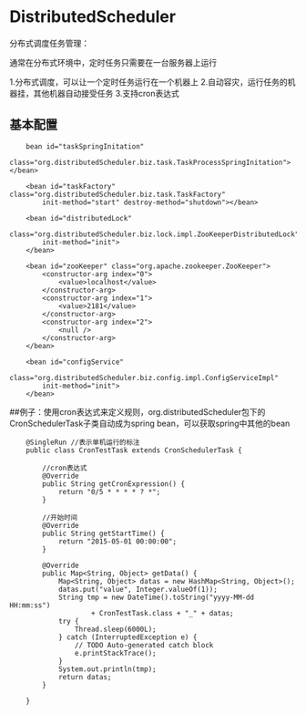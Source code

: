 # DistributedScheduler
分布式调度任务管理：

通常在分布式环境中，定时任务只需要在一台服务器上运行

1.分布式调度，可以让一个定时任务运行在一个机器上
2.自动容灾，运行任务的机器挂，其他机器自动接受任务
3.支持cron表达式

## 基本配置

		bean id="taskSpringInitation"
			class="org.distributedScheduler.biz.task.TaskProcessSpringInitation"></bean>

		<bean id="taskFactory" class="org.distributedScheduler.biz.task.TaskFactory"
			init-method="start" destroy-method="shutdown"></bean>

		<bean id="distributedLock"
			class="org.distributedScheduler.biz.lock.impl.ZooKeeperDistributedLock"
			init-method="init">
		</bean>

		<bean id="zooKeeper" class="org.apache.zookeeper.ZooKeeper">
			<constructor-arg index="0">
				<value>localhost</value>
			</constructor-arg>
			<constructor-arg index="1">
				<value>2181</value>
			</constructor-arg>
			<constructor-arg index="2">
				<null />
			</constructor-arg>
		</bean>

		<bean id="configService"
			class="org.distributedScheduler.biz.config.impl.ConfigServiceImpl"
			init-method="init">
		</bean>

##例子：使用cron表达式来定义规则，org.distributedScheduler包下的CronSchedulerTask子类自动成为spring bean，可以获取spring中其他的bean

		@SingleRun //表示单机运行的标注
		public class CronTestTask extends CronSchedulerTask {

			//cron表达式
			@Override
			public String getCronExpression() {
				return "0/5 * * * * ? *";
			}

			//开始时间
			@Override
			public String getStartTime() {
				return "2015-05-01 00:00:00";
			}

			@Override
			public Map<String, Object> getData() {
				Map<String, Object> datas = new HashMap<String, Object>();
				datas.put("value", Integer.valueOf(1));
				String tmp = new DateTime().toString("yyyy-MM-dd HH:mm:ss")
						+ CronTestTask.class + "_" + datas;
				try {
					Thread.sleep(6000L);
				} catch (InterruptedException e) {
					// TODO Auto-generated catch block
					e.printStackTrace();
				}
				System.out.println(tmp);
				return datas;
			}

		}